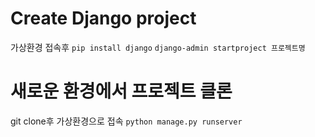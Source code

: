 # Create Django project
가상환경 접속후
```pip install django```
```django-admin startproject 프로젝트명```

# 새로운 환경에서 프로젝트 클론
git clone후 가상환경으로 접속
```python manage.py runserver```